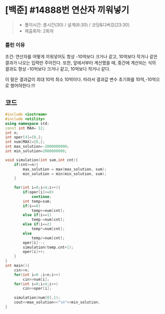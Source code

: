  # [백준] #14888번 연산자 끼워넣기

> [문제]: https://www.acmicpc.net/problem/14888
>
> - 풀이시간: 총시간(30) / 설계(6:30) /  코딩&디버깅(23:30)
> - 제출회차: 2회차

### 틀린 이유

조건: 연산자를 어떻게 끼워넣어도 항상 -10억보다 크거나 같고, 10억보다 작거나 같은 결과가 나오는 입력만 주어진다. 또한, 앞에서부터 계산했을 때, 중간에 계산되는 식의 결과도 항상 -10억보다 크거나 같고, 10억보다 작거나 같다.

이 말은 결과값이 최대 10억 최소 10억이다. 따라서 결과값 변수 초기화를 10억,-10억으로 했어야한다.!!!



## 코드

``` c++
#include <iostream>
#include <utility>
using namespace std;
const int MAX= 12;
int n;
int oper[4]={0,};
int num[MAX]={0,};
int max_solution=-2000000000;
int min_solution=2000000000;

void simulation(int sum,int cnt){
    if(cnt>=n){
        max_solution = max(max_solution, sum);
        min_solution = min(min_solution, sum);
    }
    
    for(int i=0;i<4;i++){
        if(oper[i]<=0)
            continue;
        int temp=sum;
        if(i==0)
            temp+=num[cnt];
        else if(i==1)
            temp-=num[cnt];
        else if(i==2)
            temp*=num[cnt];
        else
            temp/=num[cnt];
        oper[i]--;
        simulation(temp,cnt+1);
        oper[i]++;
    }
}
int main(){
    cin>>n;
    for(int i=0 ;i<n;i++)
        cin>>num[i];
    for(int i=0;i<4;i++)
        cin>>oper[i];
    
    simulation(num[0],1);
    cout<<max_solution<<"\n"<<min_solution;
}
```

